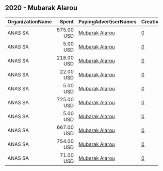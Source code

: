 ## 2020 - Mubarak Alarou 
|OrganizationName|Spent|PayingAdvertiserNames|CreativeUrls|Impressions|Genders|AgeBrackets|CountryCodes|BillingAddresses|CandidateBallotInformation|
|:---|---:|:---|:---|---:|:---|:---|:---|:---|:---|
|ANAS SA|575.00 USD|[Mubarak Alarou](2020/Mubarak_Alarou.md)|[0](https://www.snap.com/political-ads/asset/01eb22777a4e8fc7cfa600fe179f546c2163332017cd24faeafa1df961d94060?mediaType=png)|466,772||18+|kuwait|KW|Mubarak Alarou|
|ANAS SA|5.00 USD|[Mubarak Alarou](2020/Mubarak_Alarou.md)|[0](https://www.snap.com/political-ads/asset/0718d5e39ec592654a92834254f7bb095f808d10f682c31bd10f549984a70d54?mediaType=png)|2,931||18+|kuwait|KW|Mubarak Alarou|
|ANAS SA|218.00 USD|[Mubarak Alarou](2020/Mubarak_Alarou.md)|[0](https://www.snap.com/political-ads/asset/00088d9338e4e7c916a9910e9450f15663829cf88b4f747ec37f914f3f4bc9c8?mediaType=png)|141,536||18+|kuwait|KW|Mubarak Alarou|
|ANAS SA|22.00 USD|[Mubarak Alarou](2020/Mubarak_Alarou.md)|[0](https://www.snap.com/political-ads/asset/247d10765176b9d8f746caf244233ff1875d214e5f8977fc6a151163fe276b77?mediaType=png)|10,450||18+|kuwait|KW|Mubarak Alarou|
|ANAS SA|5.00 USD|[Mubarak Alarou](2020/Mubarak_Alarou.md)|[0](https://www.snap.com/political-ads/asset/8a7c6e6ad164a9b8b3bdc5499dea2fd00d1d61356aff128c00a863a7ec2c786e?mediaType=png)|2,862||18+|kuwait|KW|Mubarak Alarou|
|ANAS SA|725.00 USD|[Mubarak Alarou](2020/Mubarak_Alarou.md)|[0](https://www.snap.com/political-ads/asset/a2f3a2c8b89a8bee0474fa558a3ae09483566dea5143a160d7f7412b5e616fe1?mediaType=mp4)|599,438||18+|kuwait|KW|Mubarak Alarou|
|ANAS SA|5.00 USD|[Mubarak Alarou](2020/Mubarak_Alarou.md)|[0](https://www.snap.com/political-ads/asset/40773757f238acf01c307cd4028bea08aa6eae531c4a38598f81b0a60ebec88f?mediaType=png)|4,331||18+|kuwait|KW|Mubarak Alarou|
|ANAS SA|667.00 USD|[Mubarak Alarou](2020/Mubarak_Alarou.md)|[0](https://www.snap.com/political-ads/asset/77b912997f2e8a225e099d4123731d0374de5042c412a828b54e94bb48210bf2?mediaType=mp4)|550,866||18+|kuwait|KW|Mubarak Alarou|
|ANAS SA|754.00 USD|[Mubarak Alarou](2020/Mubarak_Alarou.md)|[0](https://www.snap.com/political-ads/asset/ae3a9a90dbb9330473ae40d2b28d708dbe2877d96df4b2d96eb3e8f31875469c?mediaType=mp4)|623,036||18+|kuwait|KW|Mubarak Alarou|
|ANAS SA|71.00 USD|[Mubarak Alarou](2020/Mubarak_Alarou.md)|[0](https://www.snap.com/political-ads/asset/c05f816de2d2a7c721ffc72732debcb5cd7a983fb21723ecb08abbe0f98e696d?mediaType=png)|42,757||18+|kuwait|KW|Mubarak Alarou|

